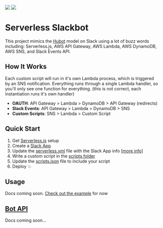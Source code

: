 ![](https://camo.githubusercontent.com/547c6da94c16fedb1aa60c9efda858282e22834f/687474703a2f2f7075626c69632e7365727665726c6573732e636f6d2f6261646765732f76332e737667) ![](https://camo.githubusercontent.com/d59450139b6d354f15a2252a47b457bb2cc43828/68747470733a2f2f696d672e736869656c64732e696f2f6e706d2f6c2f7365727665726c6573732e737667)

# Serverless Slackbot
This project mimics the [Hubot](https://hubot.github.com/) model on Slack using a lot of buzz words including: Serverless.js, AWS API Gateway, AWS Lambda, AWS DynamoDB, AWS SNS, and Slack Events API.


## How It Works
Each custom script will run in it's own Lambda process, which is triggered by an SNS notification.
Everything runs through a single Lambda handler, so you'll only see one function for everything.   (this is not correct, each instantiation runs it's own handler)



* **OAUTH**: API Gateway > Lambda > DynamoDB > API Gateway (redirects)
* **Slack Events**: API Gateway > Lambda > DynamoDB > SNS
* **Custom Scripts**: SNS > Lambda > Custom Script


## Quick Start
1. Get [Serverless.js](https://github.com/serverless/serverless) setup
2. Create a [Slack App](https://api.slack.com/apps?new_app=1)
3. Update the [serverless.yml](serverless.yml) file with the Slack App info [[more info](https://github.com/johnagan/serverless-slack-app)]
4. Write a custom script in the [scripts folder](scripts)
5. Update the [scripts.json](scripts.json) file to include your script
6. Deploy :boom:

## Usage
Docs coming soon. [Check out the example](scripts/index.js) for now

## [Bot API](src/bot.js)
Docs coming soon...
